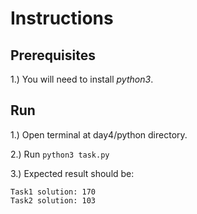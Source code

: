 # Instructions

## Prerequisites

1.) You will need to install _python3_. 

## Run

1.) Open terminal at day4/python directory.

2.) Run ``` python3 task.py ```

3.) Expected result should be:

```
Task1 solution: 170
Task2 solution: 103
```
